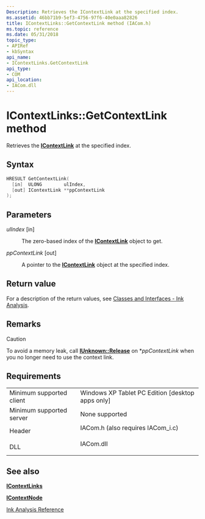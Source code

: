 ```yaml
---
Description: Retrieves the IContextLink at the specified index.
ms.assetid: 46bb71b9-5ef3-4756-97f6-40e0aaa82826
title: IContextLinks::GetContextLink method (IACom.h)
ms.topic: reference
ms.date: 05/31/2018
topic_type: 
- APIRef
- kbSyntax
api_name: 
- IContextLinks.GetContextLink
api_type: 
- COM
api_location: 
- IACom.dll
---
```


# IContextLinks::GetContextLink method

Retrieves the [**IContextLink**](icontextlink.md) at the specified index.

## Syntax


```C++
HRESULT GetContextLink(
  [in]  ULONG        ulIndex,
  [out] IContextLink **ppContextLink
);
```



## Parameters

<dl> <dt>

*ulIndex* \[in\]
</dt> <dd>

The zero-based index of the [**IContextLink**](icontextlink.md) object to get.

</dd> <dt>

*ppContextLink* \[out\]
</dt> <dd>

A pointer to the [**IContextLink**](icontextlink.md) object at the specified index.

</dd> </dl>

## Return value

For a description of the return values, see [Classes and Interfaces - Ink Analysis](classes-and-interfaces---ink-analysis.md).

## Remarks

> [!Caution]  
> To avoid a memory leak, call [**IUnknown::Release**](/windows/desktop/api/unknwn/nf-unknwn-iunknown-release) on \**ppContextLink* when you no longer need to use the context link.

 

## Requirements



|                                     |                                                                                                               |
|-------------------------------------|---------------------------------------------------------------------------------------------------------------|
| Minimum supported client<br/> | Windows XP Tablet PC Edition \[desktop apps only\]<br/>                                                 |
| Minimum supported server<br/> | None supported<br/>                                                                                     |
| Header<br/>                   | <dl> <dt>IACom.h (also requires IACom\_i.c)</dt> </dl> |
| DLL<br/>                      | <dl> <dt>IACom.dll</dt> </dl>                          |



## See also

<dl> <dt>

[**IContextLinks**](icontextlinks.md)
</dt> <dt>

[**IContextNode**](icontextnode.md)
</dt> <dt>

[Ink Analysis Reference](ink-analysis-reference.md)
</dt> </dl>

 

